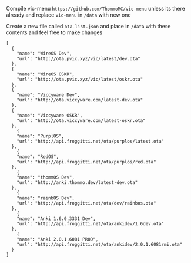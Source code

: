Compile vic-menu `https://github.com/ThommoMC/vic-menu` unless its there already and replace `vic-menu` in `/data` with new one 

 Create a new file called `ota-list.json` and place in `/data` with these contents and feel free to make changes

```
[
  {
    "name": "WireOS Dev",
    "url": "http://ota.pvic.xyz/vic/latest/dev.ota"
  },
  {
    "name": "WireOS OSKR",
    "url": "http://ota.pvic.xyz/vic/latest/oskr.ota"
  },
  {
    "name": "Viccyware Dev",
    "url": "http://ota.viccyware.com/latest-dev.ota"
  },
  {
    "name": "Viccyware OSKR",
    "url": "http://ota.viccyware.com/latest-oskr.ota"
  },
    {
    "name": "PurplOS",
    "url": "http://api.froggitti.net/ota/purplos/latest.ota"
  },
    {
    "name": "RedOS",
    "url": "http://api.froggitti.net/ota/purplos/red.ota"
  },
    {
    "name": "thommOS Dev",
    "url": "http://anki.thommo.dev/latest-dev.ota"
  },
    {
    "name": "rainbOS Dev",
    "url": "http://api.froggitti.net/ota/dev/rainbos.ota"
  },
    {
    "name": "Anki 1.6.0.3331 Dev",
    "url": "http://api.froggitti.net/ota/ankidev/1.6dev.ota"
  },
    {
    "name": "Anki 2.0.1.6081 PROD",
    "url": "http://api.froggitti.net/ota/ankidev/2.0.1.6081rmi.ota"
  }
]
```
